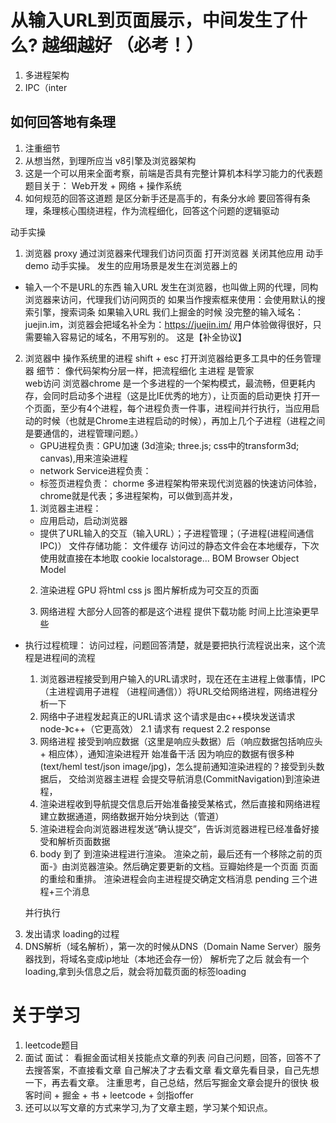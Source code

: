# 从输入URL到页面展示，中间发生了什么? 越细越好 （必考！）
1. 多进程架构
2. IPC（inter
## 如何回答地有条理
1. 注重细节
2. 从想当然，到理所应当 v8引擎及浏览器架构
3. 这是一个可以用来全面考察，前端是否具有完整计算机本科学习能力的代表题
题目关于： Web开发 + 网络 + 操作系统
4. 如何规范的回答这道题 是区分新手还是高手的，有条分水岭
    要回答得有条理，条理核心围绕进程，作为流程细化，回答这个问题的逻辑驱动

动手实操
1. 浏览器 proxy 通过浏览器来代理我们访问页面
打开浏览器 关闭其他应用
动手demo 动手实操。
发生的应用场景是发生在浏览器上的
- 输入一个不是URL的东西
    输入URL 发生在浏览器，也叫做上网的代理，同构浏览器来访问，代理我们访问网页的
    如果当作搜索框来使用：会使用默认的搜索引擎，搜索词条
    如果输入URL
    我们上掘金的时候 没完整的输入域名：juejin.im，浏览器会把域名补全为：https://juejin.im/ 用户体验做得很好，只需要输入容易记的域名，不用写别的。
    这是【补全协议】
2. 浏览器中 操作系统里的进程
    shift + esc 打开浏览器给更多工具中的任务管理器
    细节： 像代码架构分层一样，把流程细化
    主进程 是管家    
    web访问 浏览器chrome 是一个多进程的一个架构模式，最流畅，但更耗内存，会同时启动多个进程（这是比IE优秀的地方），让页面的启动更快
    打开一个页面，至少有4个进程，每个进程负责一件事，进程间并行执行，当应用启动的时候（也就是Chrome主进程启动的时候），再加上几个子进程（进程之间是要通信的，进程管理问题。）
    - GPU进程负责：GPU加速 (3d渲染; three.js; css中的transform3d; canvas),用来渲染进程
    - network Service进程负责：
    - 标签页进程负责：
    chorme 多进程架构带来现代浏览器的快速访问体验， chrome就是代表；多进程架构，可以做到高并发，
    1. 浏览器主进程：
    - 应用启动，启动浏览器
    - 提供了URL输入的交互（输入URL）；子进程管理；（子进程(进程间通信 IPC)）
      文件存储功能： 
        文件缓存 访问过的静态文件会在本地缓存，下次使用就直接在本地取
        cookie localstorage... BOM Browser Object Model
    2. 渲染进程 GPU 将html css js 图片解析成为可交互的页面

    3. 网络进程 大部分人回答的都是这个进程 提供下载功能 时间上比渲染更早些

- 执行过程梳理：
访问过程，问题回答清楚，就是要把执行流程说出来，这个流程是进程间的流程
  1. 浏览器进程接受到用户输入的URL请求时，现在还在主进程上做事情，IPC（主进程调用子进程
  （进程间通信））将URL交给网络进程，网络进程分析一下
  2. 网络中子进程发起真正的URL请求 这个请求是由c++模块发送请求 node-》c++（它更高效）
    2.1 请求有 request
    2.2 response
  3. 网络进程 接受到响应数据（这里是响应头数据）后（响应数据包括响应头 + 相应体），通知渲染进程开
  始准备干活
  因为响应的数据有很多种(text/heml test/json image/jpg)，怎么提前通知渲染进程的？接受到头数据后，
  交给浏览器主进程 
  会提交导航消息(CommitNavigation)到渲染进程，
  4. 渲染进程收到导航提交信息后开始准备接受某格式，然后直接和网络进程建立数据通道，网络数据开始分块到达（管道）
  5. 渲染进程会向浏览器进程发送“确认提交”，告诉浏览器进程已经准备好接受和解析页面数据
  6. body 到了 到渲染进程进行渲染。 渲染之前，最后还有一个移除之前的页面-》由浏览器渲染。然后确定要更新的文档。豆瓣始终是一个页面
    页面的重绘和重排。 渲染进程会向主进程提交确定文档消息 pending
  三个进程+三个消息
    
    

    并行执行

3. 发出请求
loading的过程
 1. DNS解析（域名解析），第一次的时候从DNS（Domain Name Server）服务器找到，将域名变成ip地址（本地还会存一份）
 解析完了之后 就会有一个loading,拿到头信息之后，就会将加载页面的标签loading





# 关于学习
1. leetcode题目
2. 面试
面试： 看掘金面试相关技能点文章的列表
问自己问题，回答，回答不了去搜答案，不直接看文章
自己解决了才去看文章
看文章先看目录，自己先想一下，再去看文章。
注重思考，自己总结，然后写掘金文章会提升的很快
极客时间 + 掘金 + 书 + leetcode + 剑指offer
3. 还可以以写文章的方式来学习,为了文章主题，学习某个知识点。

